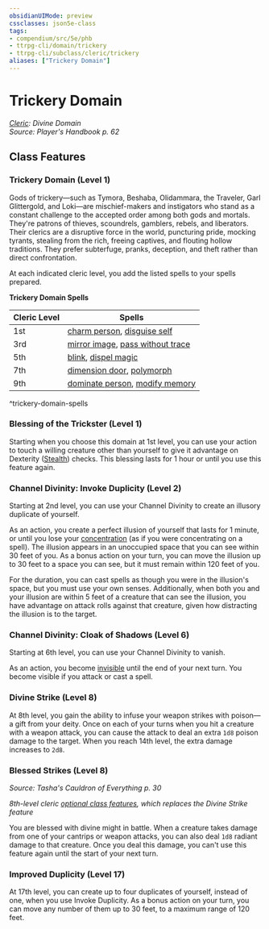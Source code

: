 ```yaml
---
obsidianUIMode: preview
cssclasses: json5e-class
tags:
- compendium/src/5e/phb
- ttrpg-cli/domain/trickery
- ttrpg-cli/subclass/cleric/trickery
aliases: ["Trickery Domain"]
---
```

# Trickery Domain
*[Cleric](cleric.md): Divine Domain*  
*Source: Player's Handbook p. 62*  


## Class Features

### Trickery Domain (Level 1)

Gods of trickery—such as Tymora, Beshaba, Olidammara, the Traveler, Garl Glittergold, and Loki—are mischief-makers and instigators who stand as a constant challenge to the accepted order among both gods and mortals. They're patrons of thieves, scoundrels, gamblers, rebels, and liberators. Their clerics are a disruptive force in the world, puncturing pride, mocking tyrants, stealing from the rich, freeing captives, and flouting hollow traditions. They prefer subterfuge, pranks, deception, and theft rather than direct confrontation.

At each indicated cleric level, you add the listed spells to your spells prepared.

**Trickery Domain Spells**

| Cleric Level | Spells |
|--------------|--------|
| 1st | [charm person](/3-Mechanics/CLI/spells/charm-person.md), [disguise self](/3-Mechanics/CLI/spells/disguise-self.md) |
| 3rd | [mirror image](/3-Mechanics/CLI/spells/mirror-image.md), [pass without trace](/3-Mechanics/CLI/spells/pass-without-trace.md) |
| 5th | [blink](/3-Mechanics/CLI/spells/blink.md), [dispel magic](/3-Mechanics/CLI/spells/dispel-magic.md) |
| 7th | [dimension door](/3-Mechanics/CLI/spells/dimension-door.md), [polymorph](/3-Mechanics/CLI/spells/polymorph.md) |
| 9th | [dominate person](/3-Mechanics/CLI/spells/dominate-person.md), [modify memory](/3-Mechanics/CLI/spells/modify-memory.md) |
^trickery-domain-spells

### Blessing of the Trickster (Level 1)

Starting when you choose this domain at 1st level, you can use your action to touch a willing creature other than yourself to give it advantage on Dexterity ([Stealth](/3-Mechanics/CLI/rules/skills.md#Stealth)) checks. This blessing lasts for 1 hour or until you use this feature again.

### Channel Divinity: Invoke Duplicity (Level 2)

Starting at 2nd level, you can use your Channel Divinity to create an illusory duplicate of yourself.

As an action, you create a perfect illusion of yourself that lasts for 1 minute, or until you lose your [concentration](/3-Mechanics/CLI/rules/conditions.md#concentration) (as if you were concentrating on a spell). The illusion appears in an unoccupied space that you can see within 30 feet of you. As a bonus action on your turn, you can move the illusion up to 30 feet to a space you can see, but it must remain within 120 feet of you.

For the duration, you can cast spells as though you were in the illusion's space, but you must use your own senses. Additionally, when both you and your illusion are within 5 feet of a creature that can see the illusion, you have advantage on attack rolls against that creature, given how distracting the illusion is to the target.

### Channel Divinity: Cloak of Shadows (Level 6)

Starting at 6th level, you can use your Channel Divinity to vanish.

As an action, you become [invisible](/3-Mechanics/CLI/rules/conditions.md#invisible) until the end of your next turn. You become visible if you attack or cast a spell.

### Divine Strike (Level 8)

At 8th level, you gain the ability to infuse your weapon strikes with poison—a gift from your deity. Once on each of your turns when you hit a creature with a weapon attack, you can cause the attack to deal an extra `1d8` poison damage to the target. When you reach 14th level, the extra damage increases to `2d8`.

### Blessed Strikes (Level 8)
_Source: Tasha's Cauldron of Everything p. 30_

*8th-level cleric [optional class features](/3-Mechanics/CLI/rules/variant-rules/optional-class-features-tce.md), which replaces the Divine Strike feature*

You are blessed with divine might in battle. When a creature takes damage from one of your cantrips or weapon attacks, you can also deal `1d8` radiant damage to that creature. Once you deal this damage, you can't use this feature again until the start of your next turn.

### Improved Duplicity (Level 17)

At 17th level, you can create up to four duplicates of yourself, instead of one, when you use Invoke Duplicity. As a bonus action on your turn, you can move any number of them up to 30 feet, to a maximum range of 120 feet.